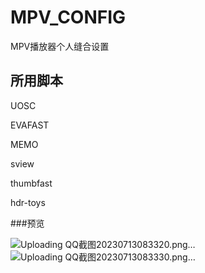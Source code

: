 # MPV_CONFIG
MPV播放器个人缝合设置
## 所用脚本
UOSC


EVAFAST


MEMO


sview


thumbfast


hdr-toys


###预览



![Uploading QQ截图20230713083320.png…]()
![Uploading QQ截图20230713083330.png…]()
